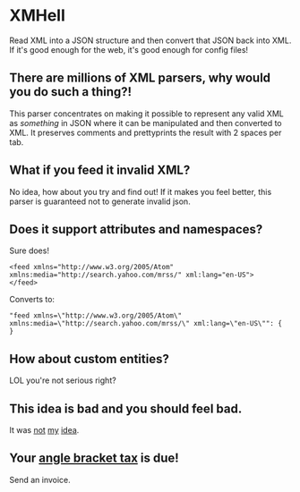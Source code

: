 # XMHell

Read XML into a JSON structure and then convert that JSON back into XML.
If it's good enough for the web, it's good enough for config files!


## There are millions of XML parsers, why would you do such a thing?!

This parser concentrates on making it possible to represent any valid XML as *something* in JSON
where it can be manipulated and then converted to XML. It preserves comments and prettyprints the
result with 2 spaces per tab.

## What if you feed it invalid XML?

No idea, how about you try and find out!
If it makes you feel better, this parser is guaranteed not to generate invalid json.

## Does it support attributes and namespaces?

Sure does!

    <feed xmlns="http://www.w3.org/2005/Atom" xmlns:media="http://search.yahoo.com/mrss/" xml:lang="en-US">
    </feed>

Converts to:

    "feed xmlns=\"http://www.w3.org/2005/Atom\" xmlns:media=\"http://search.yahoo.com/mrss/\" xml:lang=\"en-US\"": {
    }

## How about custom entities?

LOL you're not serious right?

## This idea is bad and you should feel bad.

It was [not](http://en.wikipedia.org/wiki/Jean_Paoli) [my](http://en.wikipedia.org/wiki/Tim_Bray)
[idea](http://en.wikipedia.org/wiki/Michael_Sperberg-McQueen).

## Your [angle bracket tax](http://www.codinghorror.com/blog/2008/05/xml-the-angle-bracket-tax.html) is due!

Send an invoice.

